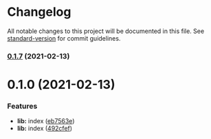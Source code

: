 # Changelog

All notable changes to this project will be documented in this file. See [standard-version](https://github.com/conventional-changelog/standard-version) for commit guidelines.

### [0.1.7](https://github.com/onlyling/git-test/compare/v0.2.4...v0.1.7) (2021-02-13)

# 0.1.0 (2021-02-13)

### Features

- **lib:** index ([eb7563e](https://github.com/onlyling/git-test/commit/eb7563ef213f36cce109ce0b25b7dc71def7cb76))
- **lib:** index ([492cfef](https://github.com/onlyling/git-test/commit/492cfef0e978cb95fab099a99c2cec32eebaa9d2))
